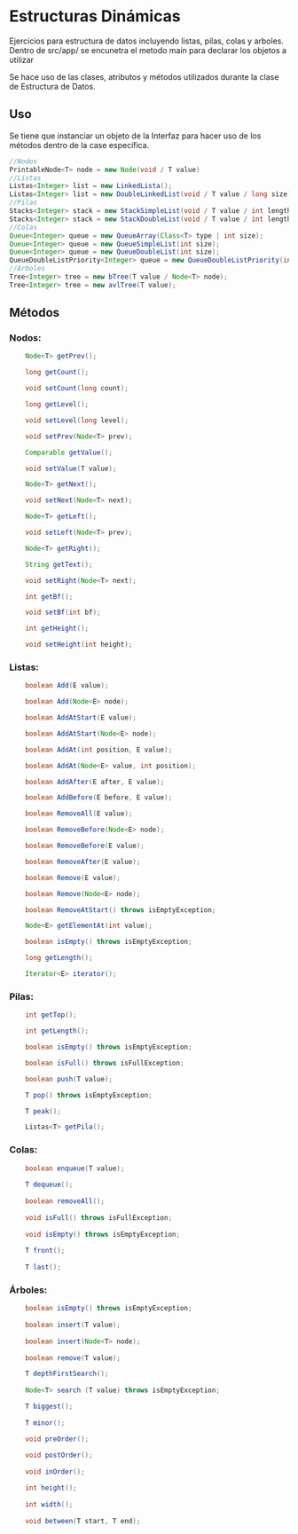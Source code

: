 # Estructuras Dinámicas
Ejercicios para estructura de datos incluyendo listas, pilas, colas y arboles.
Dentro de src/app/ se encunetra el metodo main para declarar los objetos a utilizar

Se hace uso de las clases, atributos y métodos utilizados durante la clase de Estructura de Datos.

## Uso

Se tiene que instanciar un objeto de la Interfaz para hacer uso de los métodos dentro de la case específica. 

````java 
//Nodos
PrintableNode<T> node = new Node(void / T value)
//Listas
Listas<Integer> list = new LinkedLista();
Listas<Integer> list = new DoubleLinkedList(void / T value / long size);
//Pilas
Stacks<Integer> stack = new StackSimpleList(void / T value / int length);
Stacks<Integer> stack = new StackDoubleList(void / T value / int length);
//Colas
Queue<Integer> queue = new QueueArray(Class<T> type | int size);
Queue<Integer> queue = new QueueSimpleList(int size);
Queue<Integer> queue = new QueueDoubleList(int size);
QueueDoubleListPriority<Integer> queue = new QueueDoubleListPriority(int size);
//Arboles 
Tree<Integer> tree = new bTree(T value / Node<T> node);
Tree<Integer> tree = new avlTree(T value);
````

## Métodos

### Nodos:
  
````java
    Node<T> getPrev();

    long getCount();

    void setCount(long count);

    long getLevel();

    void setLevel(long level);

    void setPrev(Node<T> prev);

    Comparable getValue();

    void setValue(T value);

    Node<T> getNext();

    void setNext(Node<T> next);

    Node<T> getLeft();

    void setLeft(Node<T> prev);

    Node<T> getRight();

    String getText();

    void setRight(Node<T> next);

    int getBf();

    void setBf(int bf);

    int getHeight();

    void setHeight(int height);
````
### Listas:
````java
    boolean Add(E value);

    boolean Add(Node<E> node);

    boolean AddAtStart(E value);

    boolean AddAtStart(Node<E> node);

    boolean AddAt(int position, E value);

    boolean AddAt(Node<E> value, int position);

    boolean AddAfter(E after, E value);

    boolean AddBefore(E before, E value);

    boolean RemoveAll(E value);

    boolean RemoveBefore(Node<E> node);

    boolean RemoveBefore(E value);

    boolean RemoveAfter(E value);

    boolean Remove(E value);

    boolean Remove(Node<E> node);

    boolean RemoveAtStart() throws isEmptyException;

    Node<E> getElementAt(int value);

    boolean isEmpty() throws isEmptyException;

    long getLength();

    Iterator<E> iterator();
````
### Pilas:
````java
    int getTop();

    int getLength();

    boolean isEmpty() throws isEmptyException;

    boolean isFull() throws isFullException;

    boolean push(T value);

    T pop() throws isEmptyException;

    T peak();

    Listas<T> getPila();
````
### Colas: 
````java
    boolean enqueue(T value);
    
    T dequeue();
    
    boolean removeAll();
    
    void isFull() throws isFullException;
    
    void isEmpty() throws isEmptyException;
    
    T front();
    
    T last();
````
###  Árboles:
````java
    boolean isEmpty() throws isEmptyException;
    
    boolean insert(T value);
    
    boolean insert(Node<T> node);
    
    boolean remove(T value);

    T depthFirstSearch();
    
    Node<T> search (T value) throws isEmptyException;

    T biggest();
    
    T minor();

    void preOrder();
    
    void postOrder();
    
    void inOrder();

    int height();
    
    int width();
    
    void between(T start, T end);
````
